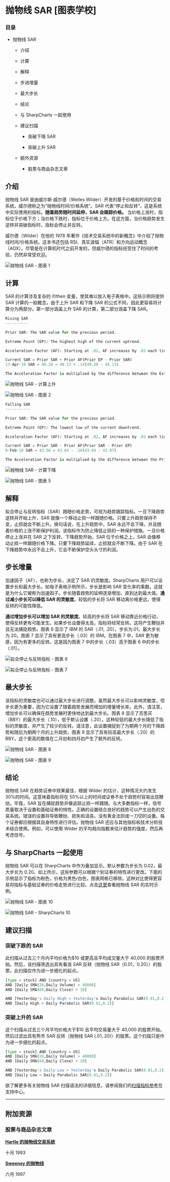 # 抛物线 SAR [图表学校]

### 目录

+   抛物线 SAR

    +   介绍

    +   计算

    +   解释

    +   步进增量

    +   最大步长

    +   结论

    +   与 SharpCharts 一起使用

    +   建议扫描

        +   突破下降 SAR

        +   突破上升 SAR

    +   额外资源

        +   股票与商品杂志文章

## 介绍

抛物线 SAR 是由威尔斯·威尔德（Welles Wilder）开发的基于价格和时间的交易系统。威尔德称之为“抛物线时间/价格系统”。SAR 代表“停止和反转”，这是系统中实际使用的指标。**随着趋势随时间延伸，SAR 会跟踪价格。** 当价格上涨时，指标位于价格下方；当价格下跌时，指标位于价格上方。在这方面，当价格趋势发生逆转并突破指标时，指标会停止并反转。

威尔德（Wilder）在他的 1978 年著作《技术交易系统中的新概念》中介绍了抛物线时间/价格系统。这本书还包括 RSI、真实波幅（ATR）和方向运动概念（ADX）。尽管是在计算机时代之前开发的，但威尔德的指标经受住了时间的考验，仍然非常受欢迎。

![抛物线 SAR - 图表 1](img/0999f08b37d2af289f97278ac09cd137.jpg "抛物线 SAR - 图表 1")

## 计算

SAR 的计算涉及复杂的 if/then 变量，使其难以放入电子表格中。这些示例将提供 SAR 计算的一般概念。由于上升 SAR 和下降 SAR 的公式不同，因此更容易将计算分为两部分。第一部分涵盖上升 SAR 的计算，第二部分涵盖下降 SAR。

```py
Rising SAR
----------

Prior SAR: The SAR value for the previous period. 

Extreme Point (EP): The highest high of the current uptrend. 

Acceleration Factor (AF): Starting at .02, AF increases by .02 each time the extreme point makes a new high. AF can reach a maximum of .20, no matter how long the uptrend extends. 

Current SAR = Prior SAR + Prior AF(Prior EP - Prior SAR)
13-Apr-10 SAR = 48.28 = 48.13 + .14(49.20 - 48.13)

The Acceleration Factor is multiplied by the difference between the Extreme Point and the prior period's SAR. This is then added to the prior period's SAR. Note however that SAR can never be above the prior two periods' lows. Should SAR be above one of those lows, use the lowest of the two for SAR. 

```

![抛物线 SAR - 计算上升](img/0f040fe2c6c2b1a170ec0876a29a69b5.jpg "抛物线 SAR - 计算上升")

![抛物线 SAR - 图表 2](img/dc1ca0f288b799d85b3b4efa3747d20b.jpg "抛物线 SAR - 图表 2")

```py
Falling SAR
-----------

Prior SAR: The SAR value for the previous period. 

Extreme Point (EP): The lowest low of the current downtrend. 

Acceleration Factor (AF): Starting at .02, AF increases by .02 each time the extreme point makes a new low. AF can reach a maximum of .20, no matter how long the downtrend extends. 

Current SAR = Prior SAR - Prior AF(Prior SAR - Prior EP)
9-Feb-10 SAR = 43.56 = 43.84 - .16(43.84 - 42.07)

The Acceleration Factor is multiplied by the difference between the Prior period's SAR and the Extreme Point. This is then subtracted from the prior period's SAR. Note however that SAR can never be below the prior two periods' highs. Should SAR be below one of those highs, use the highest of the two for SAR. 

```

![抛物线 SAR - 计算下降](img/01b887a7e9931f3ad7a2908bfd732af6.jpg "抛物线 SAR - 计算下降")

![抛物线 SAR - 图表 5](img/9baf1242e1aa9f9fab30f82ec4072528.jpg "抛物线 SAR - 图表 5")

## 解释

拟合停止与反转指标（SAR）跟随价格走势，可视为趋势跟踪指标。一旦下降趋势逆转并开始上升，SAR 就像一个移动止损一样跟随价格。只要上升趋势保持不变，止损就会不断上升。换句话说，在上升趋势中，SAR 永远不会下降，并且随着价格的上涨不断保护利润。该指标作为防止降低止损的一种保护措施。一旦价格停止上涨并在 SAR 之下反转，下降趋势开始，SAR 位于价格之上。SAR 会像移动止损一样跟随价格下降。只要下降趋势延续，止损就会不断下降。由于 SAR 在下降趋势中永远不会上升，它会不断保护空头头寸的利润。

## 步长增量

加速因子（AF），也称为步长，决定了 SAR 的灵敏度。SharpCharts 用户可以设置步长和最大步长。如电子表格示例所示，步长是影响 SAR 变化率的乘数。这就是为什么它被称为加速因子。步长随着趋势的延伸逐渐增加，直到达到最大值。**通过减小步长可以降低 SAR 的灵敏度**。较低的步长将 SAR 移动离价格更远，使得反转的可能性降低。

**通过增加步长可以增加 SAR 的灵敏度**。较高的步长将 SAR 移动靠近价格行动，使得反转更有可能发生。如果步长设置得太高，指标将经常反转。这将产生鞭挞并且无法捕捉趋势。图表 6 显示了 IBM 的 SAR（.01, .20）。步长为.01，最大步长为.20。图表 7 显示了具有更高步长（.03）的 IBM。在图表 7 中，SAR 更为敏感，因为有更多的反转。这是因为图表 7 中的步长（.03）高于图表 6 中的步长（.01）。

![拟合停止与反转指标 - 图表 6](img/593e36b1fad1a33116de0c0549bf5baa.jpg "拟合停止与反转指标 - 图表 6")

![拟合停止与反转指标 - 图表 7](img/c598324b960e21b14b34cf29157f2422.jpg "拟合停止与反转指标 - 图表 7")

## 最大步长

该指标的灵敏度也可以通过最大步长进行调整。虽然最大步长可以影响灵敏度，但步长更为重要，因为它设置了随着趋势发展而增加的增量增长率。此外，请注意，增加步长可以确保在趋势发展时更快地达到最大步长。图表 8 显示了百思买（BBY）的最大步长（.10），低于默认设置（.20）。这种较低的最大步长降低了指标的灵敏度，并产生了较少的反转。请注意，此设置捕捉到了为期两个月的下降趋势和随后为期两个月的上升趋势。图表 9 显示了具有较高最大步长（.20）的 BBY。这个更高的数值在二月初和四月初产生了额外的反转。

![抛物线 SAR - 图表 8](img/18b5acaa9e2b250970e39944013e716e.jpg "抛物线 SAR - 图表 8")

![抛物线 SAR - 图表 9](img/a688735bc3d0544ff42cb0bd9e46fb95.jpg "抛物线 SAR - 图表 9")

## 结论

抛物线 SAR 在趋势证券中效果最佳，根据 Wilder 的估计，这种情况大约发生 30%的时间。这意味着指标将在 50%以上的时间或证券不处于趋势时容易出现鞭挞。毕竟，SAR 旨在捕捉趋势并像追踪止损一样跟随。与大多数指标一样，信号质量取决于设置和基础证券的特性。正确的设置结合良好的趋势可以产生出色的交易系统。错误的设置将导致鞭挞、损失和沮丧。没有黄金法则或一刀切的设置。每个证券都应根据其自身特性进行评估。抛物线 SAR 还应与其他指标和技术分析技术结合使用。例如，可以使用 Wilder 的平均趋向指数来估计趋势的强度，然后再考虑信号。

## 与 SharpCharts 一起使用

抛物线 SAR 可以在 SharpCharts 中作为叠加显示。默认参数为步长为 0.02，最大步长为 0.20。如上所示，这些参数可以根据个别证券的特性进行更改。下面的示例显示了指标为粉色，价格为黑色/白色，图表网格已移除。这种对比使得更容易将指标与基础证券的价格走势进行比较。点击[这里](http://stockcharts.com/h-sc/ui?s=$SPX&p=D&b=5&g=0&id=p25997070229&listNum=30&a=202528465 "http://stockcharts.com/h-sc/ui?s=$SPX&p=D&b=5&g=0&id=p25997070229&listNum=30&a=202528465")查看抛物线 SAR 的实时示例。

![抛物线 SAR - 图表 10](http://stockcharts.com/h-sc/ui?s=$SPX&p=D&b=5&g=0&id=p25997070229&listNum=30&a=202528465 "http://stockcharts.com/h-sc/ui?s=$SPX&p=D&b=5&g=0&id=p25997070229&listNum=30&a=202528465")

![抛物线 SAR - SharpCharts 10](img/0cf14b7a8cf25ecfb256426c002d7b44.jpg "抛物线 SAR - SharpCharts 10")

## 建议扫描

### 突破下跌的 SAR

此扫描从过去三个月内平均价格为$10 或更高且平均成交量大于 40,000 的股票开始。然后，该扫描筛选出具有看涨 SAR 反转（抛物线 SAR（0.01，0.20））的股票。此扫描仅作为进一步细化的起点。

```py
[type = stock] AND [country = US] 
AND [Daily SMA(20,Daily Volume) > 40000] 
AND [Daily SMA(60,Daily Close) > 10] 

AND [Yesterday's Daily High < Yesterday's Daily Parabolic SAR(0.01,0.2)] 
AND [Daily High > Daily Parabolic SAR(0.01,0.2)]
```

### 突破上升的 SAR

这个扫描从过去三个月平均价格大于$10 且平均交易量大于 40,000 的股票开始。然后过滤出具有熊市 SAR 反转（抛物线 SAR (.01,.20)）的股票。这个扫描只是作为进一步细化的起点。

```py
[type = stock] AND [country = US] 
AND [Daily SMA(20,Daily Volume) > 40000] 
AND [Daily SMA(60,Daily Close) > 10] 

AND [Yesterday's Daily Low > Yesterday's Daily Parabolic SAR(0.01,0.2)] 
AND [Daily Low < Daily Parabolic SAR(0.01,0.2)]
```

欲了解更多有关抛物线 SAR 扫描语法的详细信息，请参阅我们的[扫描指标参考](http://stockcharts.com/docs/doku.php?id=scans:indicators#parabolic_stop_and_reverse_parabolic_sar "http://stockcharts.com/docs/doku.php?id=scans:indicators#parabolic_stop_and_reverse_parabolic_sar")在支持中心。

* * *

## 附加资源

### 股票与商品杂志文章

**[Hartle 的抛物线交易系统](http://stockcharts.com/h-mem/tascredirect.html?artid=\V11\C11\THEPARA.pdf "http://stockcharts.com/h-mem/tascredirect.html?artid=\V11\C11\THEPARA.pdf")**

十月 1993

**[Sweeney 的抛物线](http://stockcharts.com/h-mem/tascredirect.html?artid=\V15\C07\PARABOL.pdf "http://stockcharts.com/h-mem/tascredirect.html?artid=\V15\C07\PARABOL.pdf")**

六月 1997

